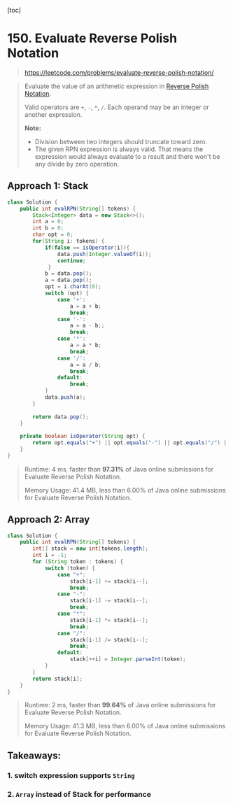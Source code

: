 [toc]

# 150. Evaluate Reverse Polish Notation

> https://leetcode.com/problems/evaluate-reverse-polish-notation/

> Evaluate the value of an arithmetic expression in [Reverse Polish Notation](http://en.wikipedia.org/wiki/Reverse_Polish_notation).
>
> Valid operators are `+`, `-`, `*`, `/`. Each operand may be an integer or another expression.
>
> **Note:**
>
> - Division between two integers should truncate toward zero.
> - The given RPN expression is always valid. That means the expression would always evaluate to a result and there won't be any divide by zero operation.

## Approach 1: Stack

```java
class Solution {
    public int evalRPN(String[] tokens) {
        Stack<Integer> data = new Stack<>();
        int a = 0;
        int b = 0;
        char opt = 0;
        for(String i: tokens) {
            if(false == isOperator(i)){
                data.push(Integer.valueOf(i));
                continue;
             }
            b = data.pop();
            a = data.pop();
            opt = i.charAt(0);
            switch (opt) {
                case '+':
                    a = a + b;
                    break;
                case '-':
                    a = a - b;;
                    break;
                case '*':
                    a = a * b;
                    break;
                case '/':
                    a = a / b;
                    break;
                default:
                    break;   
            }
            data.push(a);
        }
        
        return data.pop();
    }
    
    private boolean isOperator(String opt) {
        return opt.equals("+") || opt.equals("-") || opt.equals("/") || opt.equals("*");
    }
}
```

> Runtime: 4 ms, faster than **97.31%** of Java online submissions for Evaluate Reverse Polish Notation.
>
> Memory Usage: 41.4 MB, less than 6.00% of Java online submissions for Evaluate Reverse Polish Notation.

## Approach 2: Array

```java
class Solution {
    public int evalRPN(String[] tokens) {
        int[] stack = new int[tokens.length];
        int i = -1;
        for (String token : tokens) {
            switch (token) {
                case "+":
                    stack[i-1] += stack[i--];
                    break;
                case "-":
                    stack[i-1] -= stack[i--];
                    break;
                case "*":
                    stack[i-1] *= stack[i--];
                    break;
                case "/":
                    stack[i-1] /= stack[i--];
                    break;
                default:
                    stack[++i] = Integer.parseInt(token);
            }
        }
        return stack[i];
    }
}
```

> Runtime: 2 ms, faster than **99.64%** of Java online submissions for Evaluate Reverse Polish Notation.
>
> Memory Usage: 41.3 MB, less than 6.00% of Java online submissions for Evaluate Reverse Polish Notation.

## Takeaways:

### 1. switch expression supports `String`

### 2. `Array` instead of Stack for performance



